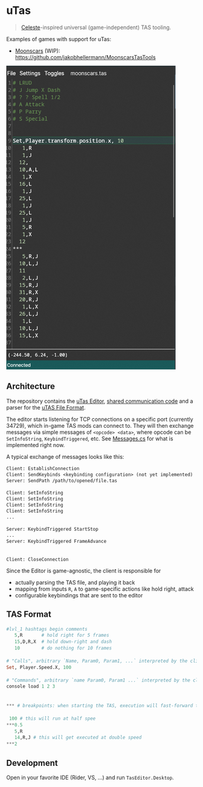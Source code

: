 # uTas

> [Celeste](https://github.com/EverestAPI/CelesteTAS-EverestInterop)-inspired universal (game-independent) TAS tooling.

Examples of games with support for uTas:

- [Moonscars](https://store.steampowered.com/app/1374970/Moonscars/)
  (WIP): https://github.com/jakobhellermann/MoonscarsTasTools

![picture of the uTas editor](./docs/editor.png)

## Architecture

The repository contains the [uTas Editor](./TasEditor), [shared communication code](./Communication) and a parser for
the [uTAS File Format](./TasEditor).

The editor starts listening for TCP connections on a specific port (currently 34729), which in-game TAS mods can connect
to.
They will then exchange messages via simple messages of `<opcode> <data>`, where opcode can
be `SetInfoString`, `KeybindTriggered`, etc.
See [Messages.cs](./Communication/Messages.cs) for what is implemented right now.

A typical exchange of messages looks like this:

```
Client: EstablishConnection
Client: SendKeybinds <keybinding configuration> (not yet implemented)
Server: SendPath /path/to/opened/file.tas

Client: SetInfoString
Client: SetInfoString
Client: SetInfoString
Client: SetInfoString
...

Server: KeybindTriggered StartStop
...
Server: KeybindTriggered FrameAdvance


Client: CloseConnection
```

Since the Editor is game-agnostic, the client is responsible for

- actually parsing the TAS file, and playing it back
- mapping from inputs `R`, `A` to game-specific actions like hold right, attack
- configurable keybindings that are sent to the editor

## TAS Format

```jl
#lvl_1 hashtags begin comments
   5,R       # hold right for 5 frames
   15,D,R,X  # hold down-right and dash
   10        # do nothing for 10 frames

# "Calls", arbitrary `Name, Param0, Param1, ...` interpreted by the client
Set, Player.Speed.X, 100

# "Commands", arbitrary `name Param0, Param1 ...` interpreted by the client
console load 1 2 3


*** # breakpoints: when starting the TAS, execution will fast-forward to the latest breakpoint and stop

 100 # this will run at half spee
***0.5
   5,R
   14,R,J # this will get executed at double speed
***2 
```

## Development

Open in your favorite IDE (Rider, VS, ...) and run `TasEditor.Desktop`.
